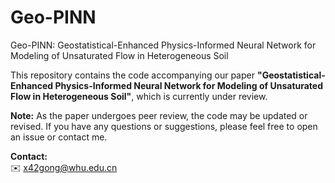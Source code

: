 # Geo-PINN
Geo-PINN: Geostatistical-Enhanced Physics-Informed Neural Network for Modeling of Unsaturated Flow in Heterogeneous Soil

This repository contains the code accompanying our paper **"Geostatistical-Enhanced Physics-Informed Neural Network for Modeling of Unsaturated Flow in Heterogeneous Soil"**, which is currently under review.

**Note:** As the paper undergoes peer review, the code may be updated or revised. If you have any questions or suggestions, please feel free to open an issue or contact me.

**Contact:**  
✉️ x42gong@whu.edu.cn

